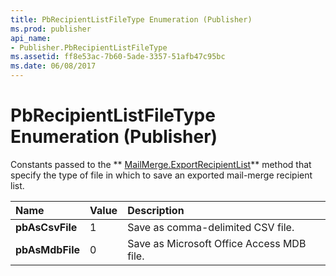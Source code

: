 ```yaml
---
title: PbRecipientListFileType Enumeration (Publisher)
ms.prod: publisher
api_name:
- Publisher.PbRecipientListFileType
ms.assetid: ff8e53ac-7b60-5ade-3357-51afb47c95bc
ms.date: 06/08/2017
---
```



# PbRecipientListFileType Enumeration (Publisher)

Constants passed to the ** [MailMerge.ExportRecipientList](mailmerge-exportrecipientlist-method-publisher.md)** method that specify the type of file in which to save an exported mail-merge recipient list.



|**Name**|**Value**|**Description**|
|:-----|:-----|:-----|
| **pbAsCsvFile**|1|Save as comma-delimited CSV file.|
| **pbAsMdbFile**|0|Save as Microsoft Office Access MDB file.|

